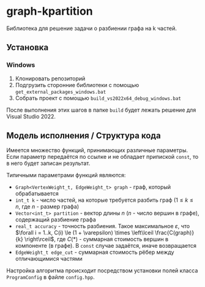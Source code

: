 # graph-kpartition

Библиотека для решение задачи о разбиении графа на k частей.

## Установка

### Windows
1. Клонировать репозиторий
2. Подгрузить сторонние библиотеки с помощью `get_external_packages_windows.bat`
3. Собрать проект с помощью `build_vs2022x64_debug_windows.bat`

После выполнения этих шагов в папке `build` будет лежать решение для Visual Studio 2022.

## Модель исполнения / Структура кода

Имеется множество функций, принимающих различные параметры. Если параметр передаётся по ссылке и не обладает припиской `const`, то в него будет записан результат.

Типичными параметрами функций являются:
- `Graph<VertexWeight_t, EdgeWeight_t> graph` - граф, который обрабатывается
- `int_t k` - число частей, на которые требуется разбить граф ($1 \le k \le n$, где $n$ - размер графа)
- `Vector<int_t> partition` - вектор длины $n$ ($n$ - число вершин в графе), содержащий разбиение графа
- `real_t accuracy` - точность разбиения. Такое максимальное $\varepsilon$, что $\forall i = 1..k, C(i) \le (1 + \varepsilon) \times \left\lceil \frac{C(graph)}{k} \right\rceil$, где $C(*)$ - суммарная стоимость вершин в компоненте (в графе). В `const` случае задаётся, иначе возвращается
- `EdgeWeight_t edge_cut` - суммарная стоимость рёбер между отличающимися частями

Настройка алгоритма происходит посредством установки полей класса `ProgramConfig` в файле `config.hpp`.
